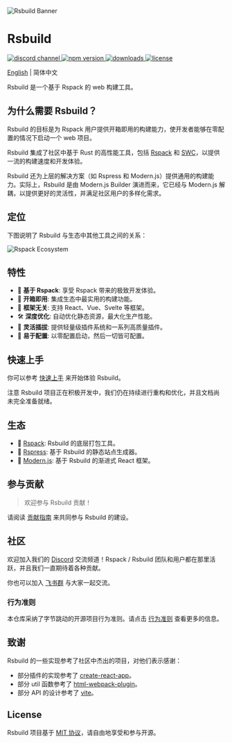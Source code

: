 <picture>
  <img alt="Rsbuild Banner" src="https://github.com/web-infra-dev/rsbuild/assets/7237365/84abc13e-b620-468f-a90b-dbf28e7e9427">
</picture>

# Rsbuild

<p>
  <a href="https://discord.gg/dfJnVWaG">
    <img src="https://img.shields.io/discord/977448667919286283?logo=discord&label=discord&colorA=564341&colorB=EDED91" alt="discord channel" />
  </a>
  <a href="https://www.npmjs.com/package/@rsbuild/shared?activeTab=readme">
   <img src="https://img.shields.io/npm/v/@rsbuild/shared?style=flat-square&colorA=564341&colorB=EDED91" alt="npm version" />
  </a>
  <a href="https://npmcharts.com/compare/@rsbuild/core?minimal=true">
    <img src="https://img.shields.io/npm/dm/@rsbuild/core.svg?style=flat-square&colorA=564341&colorB=EDED91" alt="downloads" />
  </a>
  <a href="https://github.com/web-infra-dev/rsbuild/blob/main/LICENSE">
    <img src="https://img.shields.io/npm/l/@rsbuild/shared?style=flat-square&colorA=564341&colorB=EDED91" alt="license" />
  </a>
</p>

[English](./README.md) | 简体中文

Rsbuild 是一个基于 Rspack 的 web 构建工具。

## 为什么需要 Rsbuild？

Rsbuild 的目标是为 Rspack 用户提供开箱即用的构建能力，使开发者能够在零配置的情况下启动一个 web 项目。

Rsbuild 集成了社区中基于 Rust 的高性能工具，包括 [Rspack](https://github.com/web-infra-dev/rspack) 和 [SWC](https://swc.rs/)，以提供一流的构建速度和开发体验。

Rsbuild 还为上层的解决方案（如 Rspress 和 Modern.js）提供通用的构建能力。实际上，Rsbuild 是由 Modern.js Builder 演进而来，它已经与 Modern.js 解耦，以提供更好的灵活性，并满足社区用户的多样化需求。

## 定位

下图说明了 Rsbuild 与生态中其他工具之间的关系：

![Rspack Ecosystem](https://github.com/web-infra-dev/rsbuild/assets/7237365/1ec93ad6-b8b1-475b-963f-cba1e7d79dec)

## 特性

- 🚀 **基于 Rspack**: 享受 Rspack 带来的极致开发体验。
- 🦄 **开箱即用**: 集成生态中最实用的构建功能。
- 🎯 **框架无关**: 支持 React、Vue、Svelte 等框架。
- 🛠️ **深度优化**: 自动优化静态资源，最大化生产性能。
- 🎨 **灵活插拔**: 提供轻量级插件系统和一系列高质量插件。
- 🍭 **易于配置**: 以零配置启动，然后一切皆可配置。

## 快速上手

你可以参考 [快速上手](https://rsbuild.dev/zh/guide/start/quick-start) 来开始体验 Rsbuild。

注意 Rsbuild 项目正在积极开发中，我们仍在持续进行重构和优化，并且文档尚未完全准备就绪。

## 生态

- 🦀 [Rspack](https://github.com/web-infra-dev/rspack): Rsbuild 的底层打包工具。
- 🐹 [Rspress](https://github.com/web-infra-dev/rspress): 基于 Rsbuild 的静态站点生成器。
- 🦄 [Modern.js](https://github.com/web-infra-dev/modern.js): 基于 Rsbuild 的渐进式 React 框架。

## 参与贡献

> 欢迎参与 Rsbuild 贡献！

请阅读 [贡献指南](https://github.com/web-infra-dev/rsbuild/blob/main/CONTRIBUTING.md) 来共同参与 Rsbuild 的建设。

## 社区

欢迎加入我们的 [Discord](https://discord.gg/dfJnVWaG) 交流频道！Rspack / Rsbuild 团队和用户都在那里活跃，并且我们一直期待着各种贡献。

你也可以加入 [飞书群](https://applink.feishu.cn/client/chat/chatter/add_by_link?link_token=3c3vca77-bfc0-4ef5-b62b-9c5c9c92f1b4) 与大家一起交流。

### 行为准则

本仓库采纳了字节跳动的开源项目行为准则。请点击 [行为准则](./CODE_OF_CONDUCT.md) 查看更多的信息。

## 致谢

Rsbuild 的一些实现参考了社区中杰出的项目，对他们表示感谢：

- 部分插件的实现参考了 [create-react-app](https://github.com/facebook/create-react-app)。
- 部分 util 函数参考了 [html-webpack-plugin](https://github.com/jantimon/html-webpack-plugin)。
- 部分 API 的设计参考了 [vite](https://github.com/vitejs/vite)。

## License

Rsbuild 项目基于 [MIT 协议](https://github.com/web-infra-dev/modern.js/blob/main/LICENSE)，请自由地享受和参与开源。
